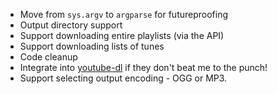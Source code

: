* Move from ```sys.argv``` to ```argparse``` for futureproofing
* Output directory support
* Support downloading entire playlists (via the API)
* Support downloading lists of tunes
* Code cleanup
* Integrate into [youtube-dl](https://github.com/rg3/youtube-dl) if they don't beat me to the punch!
* Support selecting output encoding - OGG or MP3.
